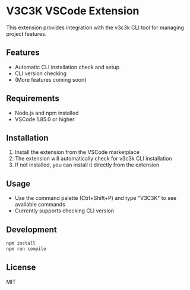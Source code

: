 # V3C3K VSCode Extension

This extension provides integration with the v3c3k CLI tool for managing project features.

## Features

- Automatic CLI installation check and setup
- CLI version checking
- (More features coming soon)

## Requirements

- Node.js and npm installed
- VSCode 1.85.0 or higher

## Installation

1. Install the extension from the VSCode marketplace
2. The extension will automatically check for v3c3k CLI installation
3. If not installed, you can install it directly from the extension

## Usage

- Use the command palette (Ctrl+Shift+P) and type "V3C3K" to see available commands
- Currently supports checking CLI version

## Development

```bash
npm install
npm run compile
```

## License

MIT 